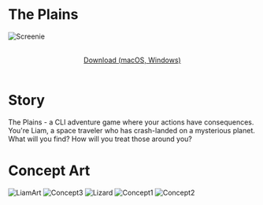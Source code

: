 # The Plains
![Screenie](https://github.com/draumaz/plains/blob/main/art/aaaa.png?raw=true "Screenshot")
<p align="center">
  <b></b><br>
  <a href="https://github.com/draumaz/plains/releases/tag/v0.22">Download (macOS, Windows)</a>
  <br><br>
  
# Story

The Plains - a CLI adventure game where your actions have consequences. You're Liam, a space traveler who has crash-landed on a mysterious planet. What will you find? How will you treat those around you?

# Concept Art
![LiamArt](https://github.com/draumaz/plains/blob/main/art/liambody.png?raw=true "Goat Boy")
![Concept3](https://github.com/draumaz/plains/blob/main/art/concept3.jpg?raw=true "Concept 3")
![Lizard](https://github.com/draumaz/plains/blob/main/art/lizard.jpg?raw=true "Lizard")
![Concept1](https://github.com/draumaz/plains/blob/main/art/concept1.jpg?raw=true "Concept 1")
![Concept2](https://github.com/draumaz/plains/blob/main/art/concept2.jpg?raw=true "Concept 2")
